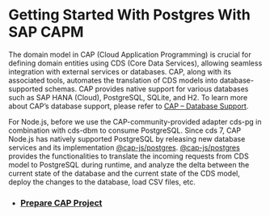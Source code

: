 # Getting Started With Postgres With SAP CAPM 

The domain model in CAP (Cloud Application Programming) is crucial for defining domain entities using CDS (Core Data Services), allowing seamless integration with external services or databases. CAP, along with its associated tools, automates the translation of CDS models into database-supported schemas. CAP provides native support for various databases such as SAP HANA (Cloud), PostgreSQL, SQLite, and H2. To learn more about CAP’s database support, please refer to [CAP – Database Support](https://cap.cloud.sap/docs/about/features#database-support).

For Node.js, before we use the CAP-community-provided adapter cds-pg in combination with cds-dbm to consume PostgreSQL. Since cds 7, CAP Node.js has natively supported PostgreSQL by releasing new database services and its implementation [@cap-js/postgres](https://www.npmjs.com/package/@cap-js/postgres). [@cap-js/postgres](https://www.npmjs.com/package/@cap-js/postgres) provides the functionalities to translate the incoming requests from CDS model to PostgreSQL during runtime, and analyze the delta between the current state of the database and the current state of the CDS model, deploy the changes to the database, load CSV files, etc.

- ### [Prepare CAP Project](./MDFiles/PrepareCAPProject.md)
